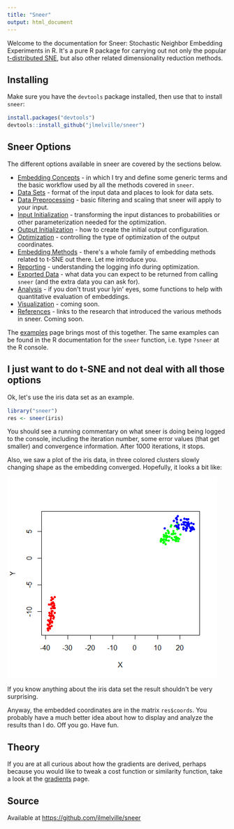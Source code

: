 ```yaml
---
title: "Sneer"
output: html_document
---
```


Welcome to the documentation for Sneer: Stochastic Neighbor Embedding 
Experiments in R. It's a pure R package for carrying out not only the 
popular [t-distributed SNE](https://lvdmaaten.github.io/tsne/), but also other 
related dimensionality reduction methods.

## Installing

Make sure you have the `devtools` package installed, then use that to
install `sneer`:

```R
install.packages("devtools")
devtools::install_github("jlmelville/sneer")
```

## Sneer Options

The different options available in sneer are covered by the sections below.

* [Embedding Concepts](concepts.html) - in which I try and define some generic
terms and the basic workflow used by all the methods covered in `sneer`.
* [Data Sets](datasets.html) - format of the input data and places to look for
data sets. 
* [Data Preprocessing](preprocessing.html) - basic filtering and scaling 
that sneer will apply to your input.
* [Input Initialization](input-initialization.html) - transforming the input
distances to probabilities or other parameterization needed for the optimization.
* [Output Initialization](output-initialization.html) - how to create the initial
output configuration.
* [Optimization](optimization.html) - controlling the type of optimization of
the output coordinates.
* [Embedding Methods](embedding-methods.html) - there's a whole family of 
embedding methods related to t-SNE out there. Let me introduce you.
* [Reporting](reporting.html) - understanding the logging info during 
optimization.
* [Exported Data](exported-data.html) - what data you can expect to be returned
from calling `sneer` (and the extra data you can ask for).
* [Analysis](analysis.html) - if you don't trust your lyin' eyes, some 
functions to help with quantitative evaluation of embeddings.
* [Visualization](visualization.html) - coming soon.
* [References](reference.html) - links to the research that introduced the various
methods in sneer. Coming soon.

The [examples](examples.html) page brings most of this together. The same 
examples can be found in the R documentation for the `sneer` function, i.e.
type `?sneer` at the R console.

## I just want to do t-SNE and not deal with all those options

Ok, let's use the iris data set as an example.

```R
library("sneer")
res <- sneer(iris)
```

You should see a running commentary on what sneer is doing being logged to the
console, including the iteration number, some error values (that get smaller)
and convergence information. After 1000 iterations, it stops.

Also, we saw a plot of the iris data, in three colored clusters slowly changing
shape as the embedding converged. Hopefully, it looks a bit like:

![](iris-tsne.png)

If you know anything about the iris data set the result shouldn't be very
surprising.

Anyway, the embedded coordinates are in the matrix `res$coords`. You 
probably have a much better idea about how to display and analyze the results
than I do. Off you go. Have fun.

## Theory

If you are at all curious about how the gradients are derived, perhaps because
you would like to tweak a cost function or similarity function, take a look
at the [gradients](gradients.html) page.

## Source

Available at https://github.com/jlmelville/sneer


